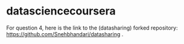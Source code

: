 # datasciencecoursera

For question 4, here is the link to the (datasharing) forked repository: https://github.com/Snehbhandari/datasharing .
